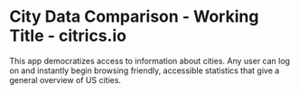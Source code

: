 # City Data Comparison - Working Title - citrics.io

This app democratizes access to information about cities. Any user can log on and instantly begin browsing friendly, accessible statistics  that give a general overview of US cities.